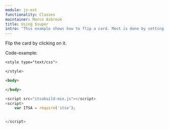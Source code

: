 ```yaml
---
module: js-ext
functionality: Classes
maintainer: Marco Asbreuk
title: Using $super
intro: "This example shows how to flip a card. Most is done by setting the right css-classes. The transition gets activated by setting a transform-style on the card-div. <br><br>By clicking on the card it gets flipped. There also is some logic that can reverse flipping, even during a transition."
---
```


<style type="text/css">

</style>

Flip the card by clicking on it. <span class="status"></span>

<div class="container3D">
</div>


<p class="spaced">Code-example:</p>

```css
<style type="text/css">

</style>
```

```html
<body>

</body>
```

```js
<script src="itsabuild-min.js"></script>
<script>
    var ITSA = require('itsa');


</script>
```

<script src="../../dist/itsabuild-min.js"></script>
<script>
    var ITSA = require('itsa'),
        card = document.getElement('#card'),
        statusNode = document.getElement('span.status'),
        DURATION = 2, // sec
        front = true,
        promise, doFlip;

    doFlip = function(e) {
        var deg, runningPromise;
        statusNode.setText('started flipping...');
        front = !front;
        deg = front ? 0.1 : -179.9;
        runningPromise = (promise && !promise.isFulfilled) ? promise.freeze() : Promise.resolve();
        runningPromise.then(
            function(elapsed) {
                var duration = elapsed ? (elapsed/1000) : DURATION;
                promise = card.transition({property: 'transform', value: 'rotateY('+deg+'deg)', duration: duration}, true);
                promise.then(function() {
                    if (!promise.frozen) {
                        statusNode.setText('ready!');
                        if (front) {
                            card.removeInlineStyle('transform');
                        }
                        else {
                            card.setInlineStyle('transform', 'rotateY(-180deg)');
                        }
                    }
                });
            }
        );
    };

    ITSA.Event.after('tap', doFlip, '.container3D');

</script>

